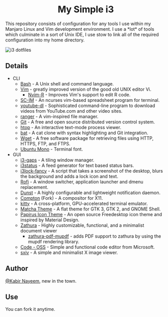 <h1 align="center">My Simple i3</h1>
This repository consists of configuration for any tools I use within my Manjaro Linux and Vim development environment. I use a *lot* of tools which culminate in a sort of Unix IDE, I use stow to link all of the required configuration into my home directory.

![i3 dotfiles](https://raw.githubusercontent.com/kabirnayeem99/i3-dotfiles/master/2019-10-04-152920_1366x768_scrot.png)


## Details

- CLI
    - [Bash](https://git.savannah.gnu.org/cgit/bash.git) - A Unix shell and command language.
    - [Vim](https://github.com/neovim/neovim) -  greatly improved version of the good old UNIX editor Vi.
        - [Nvim-R](https://github.com/jalvesaq/Nvim-R) - Improves Vim's support to edit R code.
    - [SC-IM](https://github.com/andmarti1424/sc-im) -  An ncurses vim-based spreadsheet program for terminal.
    - [youtube-dl](https://github.com/ytdl-org/youtube-dl) - Sophisticated command-line program to download videos from YouTube.com and other video sites.
    - [ranger](https://github.com/ranger/ranger) - A vim-inspired file manager.
    - [Git](https://github.com/git/git) - A free and open source distributed version control system.
    - [htop](https://github.com/hishamhm/htop) - An interactive text-mode process viewer.
    - [bat](https://github.com/sharkdp/bat) - A cat clone with syntax highlighting and Git integration.
    - [Wget](https://git.savannah.gnu.org/cgit/wget.git) - A free software package for retrieving files using HTTP, HTTPS, FTP, and FTPS.
    - [Ubuntu Mono](https://github.com/scotu/ubuntu-mono-powerline) - Terminal font.
- GUI
    - [i3-gaps](https://github.com/Airblader/i3) - A tiling window manager.
    - [i3status](https://github.com/vivien/i3blocks) - A feed generator for text based status bars.
    - [i3lock-fancy](https://github.com/meskarune/i3lock-fancy) - A script that takes a screenshot of the desktop, blurs the background and adds a lock icon and text.
    - [Rofi](https://github.com/davatorium/rofi) - A window switcher, application launcher and dmenu replacement.
    - [Dunst](https://github.com/dunst-project/dunst) - A highly configurable and lightweight notification daemon.
    - [Compton](https://github.com/yshui/compton) (Fork) - A compositor for X11.
    - [kitty](https://github.com/kovidgoyal/kitty) - A cross-platform, GPU-accelerated terminal emulator.
    - [Matcha Theme](https://github.com/vinceliuice/matcha) - A flat theme for GTK 3, GTK 2, and GNOME Shell.
    - [Papirus Icon Theme](https://github.com/PapirusDevelopmentTeam/papirus-icon-theme) - An open source Freedesktop icon theme and inspired by Material Design.
    - [Zathura](https://github.com/pwmt/zathura) - Highly customizable, functional, and a minimalist document viewer
        - [zathura-pdf-mupdf](https://github.com/pwmt/zathura-pdf-mupdf) -  adds PDF support to zathura by using the mupdf
rendering library.
    - [Code - OSS](https://github.com/microsoft/vscode) - Simple and functional code editor from Microsoft.
    - [sxiv](https://github.com/muennich/sxiv) - A simple and minimalist X image viewer.

## Author

[@Kabir Nayeem](https://t.me/kabirnayeem99), new in the town.

## Use

You can fork it anytime.
